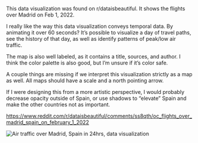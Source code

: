 This data visualization was found on r/dataisbeautiful. It shows the flights over Madrid on Feb 1, 2022.

I really like the way this data visualization conveys temporal data. By animating it over 60 seconds? It’s possible to visualize a day of travel paths, see the history of that day, as well as identify patterns of peak/low air traffic.

The map is also well labeled, as it contains a title, sources, and author. I think the color palette is also good, but I’m unsure if it’s color safe. 

A couple things are missing if we interpret this visualization strictly as a map as well. All maps should have a scale and a north pointing arrow.

If I were designing this from a more artistic perspective, I would probably decrease opacity outside of Spain, or use shadows to “elevate” Spain and make the other countries not as important.

https://www.reddit.com/r/dataisbeautiful/comments/ss8qth/oc_flights_over_madrid_spain_on_february_1_2022

![Air traffic over Madrid, Spain in 24hrs, data visualization](img/air-traffic-madrid-24h.png)
